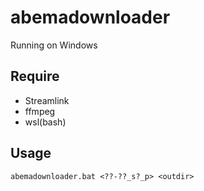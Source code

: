 # abemadownloader
Running on Windows

## Require
- Streamlink
- ffmpeg
- wsl(bash)

## Usage
```abemadownloader.bat <??-??_s?_p> <outdir>```
